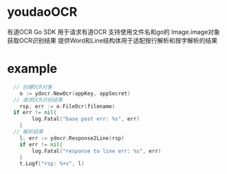 # youdaoOCR
有道OCR Go SDK
用于请求有道OCR
支持使用文件名和go的 Image.image对象获取OCR识别结果
提供Word和Line结构体用于适配按行解析和按字解析的结果

# example
```go
  // 创建OCR对象
	o := ydocr.NewOcr(appKey, appSecret)
  // 请求OCR识别结果
	rsp, err := o.FileOcr(filename)
  if err != nil{
		log.Fatal("base post err: %s", err)
	}
  // 解析结果
	l, err := ydocr.Response2Line(rsp)
	if err != nil{
		log.Fatal("response to line err: %s", err)
	}
	t.Logf("rsp: %+v", l)
```